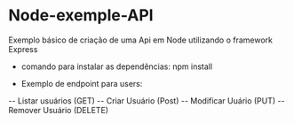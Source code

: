 # Node-exemple-API
Exemplo básico de criação de uma Api em Node utilizando o framework Express


* comando para instalar as dependências: npm install


* Exemplo de endpoint para users:

-- Listar usuários (GET)
-- Criar Usuário (Post)
-- Modificar Uuário (PUT)
-- Remover Usuário (DELETE)
